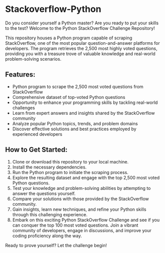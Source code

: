 # Stackoverflow-Python

Do you consider yourself a Python master? Are you ready to put your skills to the test? Welcome to the Python StackOverflow Challenge Repository!

This repository houses a Python program capable of scraping StackOverflow, one of the most popular question-and-answer platforms for developers. The program retrieves the 2,500 most highly voted questions, providing you with a treasure trove of valuable knowledge and real-world problem-solving scenarios.

## Features:

- Python program to scrape the 2,500 most voted questions from StackOverflow
- Comprehensive dataset of top-voted Python questions
- Opportunity to enhance your programming skills by tackling real-world challenges
- Learn from expert answers and insights shared by the StackOverflow community
- Analyze popular Python topics, trends, and problem domains
- Discover effective solutions and best practices employed by experienced developers

## How to Get Started:

1. Clone or download this repository to your local machine.
1. Install the necessary dependencies.
1. Run the Python program to initiate the scraping process.
1. Explore the resulting dataset and engage with the top 2,500 most voted Python questions.
1. Test your knowledge and problem-solving abilities by attempting to answer the questions yourself.
1. Compare your solutions with those provided by the StackOverflow community.
1. Gain insights, learn new techniques, and refine your Python skills through this challenging experience.
1. Embark on this exciting Python StackOverflow Challenge and see if you can conquer the top 100 most voted questions. Join a vibrant community of developers, engage in discussions, and improve your coding proficiency along the way.

Ready to prove yourself? Let the challenge begin!

